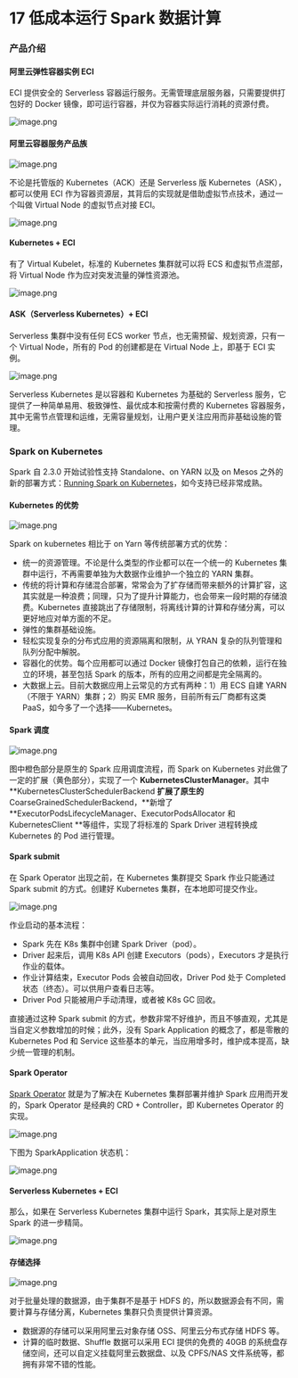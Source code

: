 # 17 低成本运行 Spark 数据计算

### 产品介绍

#### 阿里云弹性容器实例 ECI

ECI 提供安全的 Serverless 容器运行服务。无需管理底层服务器，只需要提供打包好的 Docker 镜像，即可运行容器，并仅为容器实际运行消耗的资源付费。

![image.png](assets/2020-08-26-031216.png)

#### 阿里云容器服务产品族

![image.png](assets/2020-08-26-031217.png)

不论是托管版的 Kubernetes（ACK）还是 Serverless 版 Kubernetes（ASK），都可以使用 ECI 作为容器资源层，其背后的实现就是借助虚拟节点技术，通过一个叫做 Virtual Node 的虚拟节点对接 ECI。

![image.png](assets/2020-08-26-031219.png)

#### Kubernetes + ECI

有了 Virtual Kubelet，标准的 Kubernetes 集群就可以将 ECS 和虚拟节点混部，将 Virtual Node 作为应对突发流量的弹性资源池。

![image.png](assets/2020-08-26-031228.png)

#### ASK（Serverless Kubernetes）+ ECI

Serverless 集群中没有任何 ECS worker 节点，也无需预留、规划资源，只有一个 Virtual Node，所有的 Pod 的创建都是在 Virtual Node 上，即基于 ECI 实例。

![image.png](assets/2020-08-26-031231.png)

Serverless Kubernetes 是以容器和 Kubernetes 为基础的 Serverless 服务，它提供了一种简单易用、极致弹性、最优成本和按需付费的 Kubernetes 容器服务，其中无需节点管理和运维，无需容量规划，让用户更关注应用而非基础设施的管理。

### Spark on Kubernetes

Spark 自 2.3.0 开始试验性支持 Standalone、on YARN 以及 on Mesos 之外的新的部署方式：[Running Spark on Kubernetes](https://spark.apache.org/docs/2.3.0/running-on-kubernetes.html)，如今支持已经非常成熟。

#### Kubernetes 的优势

![image.png](assets/2020-08-26-031232.png)

Spark on kubernetes 相比于 on Yarn 等传统部署方式的优势：

- 统一的资源管理。不论是什么类型的作业都可以在一个统一的 Kubernetes 集群中运行，不再需要单独为大数据作业维护一个独立的 YARN 集群。
- 传统的将计算和存储混合部署，常常会为了扩存储而带来额外的计算扩容，这其实就是一种浪费；同理，只为了提升计算能力，也会带来一段时期的存储浪费。Kubernetes 直接跳出了存储限制，将离线计算的计算和存储分离，可以更好地应对单方面的不足。
- 弹性的集群基础设施。
- 轻松实现复杂的分布式应用的资源隔离和限制，从 YRAN 复杂的队列管理和队列分配中解脱。
- 容器化的优势。每个应用都可以通过 Docker 镜像打包自己的依赖，运行在独立的环境，甚至包括 Spark 的版本，所有的应用之间都是完全隔离的。
- 大数据上云。目前大数据应用上云常见的方式有两种：1）用 ECS 自建 YARN（不限于 YARN）集群；2）购买 EMR 服务，目前所有云厂商都有这类 PaaS，如今多了一个选择——Kubernetes。

#### Spark 调度

![image.png](assets/2020-08-26-031234.png)

图中橙色部分是原生的 Spark 应用调度流程，而 Spark on Kubernetes 对此做了一定的扩展（黄色部分），实现了一个 **KubernetesClusterManager**。其中 **KubernetesClusterSchedulerBackend **扩展了原生的**CoarseGrainedSchedulerBackend，**新增了 **ExecutorPodsLifecycleManager、ExecutorPodsAllocator 和 KubernetesClient **等组件，实现了将标准的 Spark Driver 进程转换成 Kubernetes 的 Pod 进行管理。

#### Spark submit

在 Spark Operator 出现之前，在 Kubernetes 集群提交 Spark 作业只能通过 Spark submit 的方式。创建好 Kubernetes 集群，在本地即可提交作业。

![image.png](assets/2020-08-26-031237.png)

作业启动的基本流程：

- Spark 先在 K8s 集群中创建 Spark Driver（pod）。
- Driver 起来后，调用 K8s API 创建 Executors（pods），Executors 才是执行作业的载体。
- 作业计算结束，Executor Pods 会被自动回收，Driver Pod 处于 Completed 状态（终态）。可以供用户查看日志等。
- Driver Pod 只能被用户手动清理，或者被 K8s GC 回收。

直接通过这种 Spark submit 的方式，参数非常不好维护，而且不够直观，尤其是当自定义参数增加的时候；此外，没有 Spark Application 的概念了，都是零散的 Kubernetes Pod 和 Service 这些基本的单元，当应用增多时，维护成本提高，缺少统一管理的机制。

#### Spark Operator

[Spark Operator](https://github.com/GoogleCloudPlatform/spark-on-k8s-operator) 就是为了解决在 Kubernetes 集群部署并维护 Spark 应用而开发的，Spark Operator 是经典的 CRD + Controller，即 Kubernetes Operator 的实现。

![image.png](assets/2020-08-26-031240.png)

下图为 SparkApplication 状态机：

![image.png](assets/2020-08-26-031242.png)

#### Serverless Kubernetes + ECI

那么，如果在 Serverless Kubernetes 集群中运行 Spark，其实际上是对原生 Spark 的进一步精简。

![image.png](assets/2020-08-26-031247.png)

#### 存储选择

![image.png](assets/2020-08-26-031248.png)

对于批量处理的数据源，由于集群不是基于 HDFS 的，所以数据源会有不同，需要计算与存储分离，Kubernetes 集群只负责提供计算资源。

- 数据源的存储可以采用阿里云对象存储 OSS、阿里云分布式存储 HDFS 等。
- 计算的临时数据、Shuffle 数据可以采用 ECI 提供的免费的 40GB 的系统盘存储空间，还可以自定义挂载阿里云数据盘、以及 CPFS/NAS 文件系统等，都拥有非常不错的性能。
